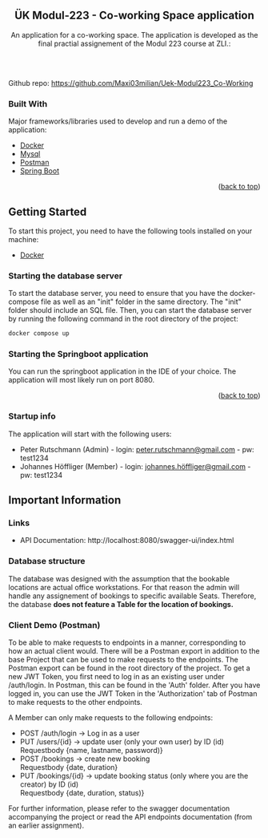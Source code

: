 <h2 align="center">ÜK Modul-223 - Co-working Space application</h2>

  <p align="center">
    An application for a co-working space. The application is developed as the final practial assignement of the Modul 223 course at ZLI.:
    <br />
  </p>
<br>
<br>

Github repo: https://github.com/Maxi03milian/Uek-Modul223_Co-Working
<br>


### Built With

Major frameworks/libraries used to develop and run a demo of the application:

* [Docker](https://www.docker.com/)
* [Mysql](https://www.mysql.com/)
* [Postman](https://www.postman.com/)
* [Spring Boot](https://spring.io/projects/spring-boot)

<p align="right">(<a href="#readme-top">back to top</a>)</p>



<!-- GETTING STARTED -->
## Getting Started

To start this project, you need to have the following tools installed on your machine:
<!-- Docker -->
* [Docker](https://www.docker.com/)

### Starting the database server

To start the database server, you need to ensure that you have the docker-compose file as well as an "init" folder in the same directory. The "init" folder should include an SQL file.
Then, you can start the database server by running the following command in the root directory of the project:

```sh
docker compose up
  ```

### Starting the Springboot application

You can run the springboot application in the IDE of your choice. The application will most likely run on port 8080.

<p align="right">(<a href="#readme-top">back to top</a>)</p>

### Startup info

The application will start with the following users:
* Peter Rutschmann (Admin) - login: peter.rutschmann@gmail.com - pw: test1234 
* Johannes Höffliger (Member) - login: johannes.höffliger@gmail.com - pw: test1234



<!-- USAGE EXAMPLES -->
## Important Information
### Links
* API Documentation: http://localhost:8080/swagger-ui/index.html

### Database structure
The database was designed with the assumption that the bookable locations are actual office workstations. For that reason the admin will handle any assignement of bookings to specific available Seats. 
Therefore, the database <b>does not feature a Table for the location of bookings. </b>

### Client Demo (Postman)
To be able to make requests to endpoints in a manner, corresponding to how an actual client would. There will be a Postman export in addition to the base Project
that can be used to make requests to the endpoints. The Postman export can be found in the root directory of the project.
To get a new JWT Token, you first need to log in as an existing user under /auth/login. In Postman, this can be found in the 'Auth' folder.
After you have logged in, you can use the JWT Token in the 'Authorization' tab of Postman to make requests to the other endpoints.

A Member can only make requests to the following endpoints:
* POST /auth/login -> Log in as a user
* PUT /users/{id} -> update user (only your own user) by ID (id) 
  Requestbody {name, lastname, password)}
* POST /bookings -> create new booking<br>
    Requestbody {date, duration}
* PUT /bookings/{id} -> update booking status (only where you are the creator) by ID (id)<br>
  Requestbody {date, duration, status)}

For further information, please refer to the swagger documentation accompanying the project or read the API endpoints documentation (from an earlier assignment).
